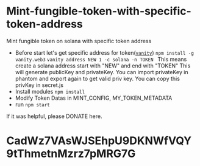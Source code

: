 # Mint-fungible-token-with-specific-token-address
Mint fungible token on solana with specific token address
- Before start let's get specific address for token([`vanity`](https://github.com/rookie0/vanity.web3))
`npm install -g vanity.web3`
`vanity address NEW 1 -c solana -n TOKEN `
This means create a solana address start with "NEW" and end with "TOKEN"
This will generate publicKey and privateKey.
You can import privateKey in phantom and export again to get valid priv key.
You can copy this privKey in secret.js
- Install modules
`npm install`
- Modify Token Datas in MINT_CONFIG, MY_TOKEN_METADATA
- run `npm start`

If it was helpful, please DONATE here.

# CadWz7VAsWJSEhpU9DKNWfVQY9tThmetnMzrz7pMRG7G

